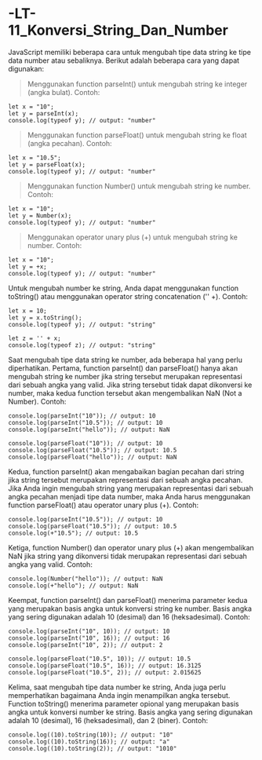 # -LT-11_Konversi_String_Dan_Number

JavaScript memiliki beberapa cara untuk mengubah tipe data string ke tipe data number atau sebaliknya. Berikut adalah beberapa cara yang dapat digunakan:

>  Menggunakan function parseInt() untuk mengubah string ke integer (angka bulat). Contoh:
 
 
    let x = "10";
    let y = parseInt(x);
    console.log(typeof y); // output: "number"


>  Menggunakan function parseFloat() untuk mengubah string ke float (angka pecahan). Contoh:


    let x = "10.5";
    let y = parseFloat(x);
    console.log(typeof y); // output: "number"


>  Menggunakan function Number() untuk mengubah string ke number. Contoh:


    let x = "10";
    let y = Number(x);
    console.log(typeof y); // output: "number"


>  Menggunakan operator unary plus (+) untuk mengubah string ke number. Contoh:


    let x = "10";
    let y = +x;
    console.log(typeof y); // output: "number"

Untuk mengubah number ke string, Anda dapat menggunakan function toString() atau menggunakan operator string concatenation ('' +). Contoh:

    let x = 10;
    let y = x.toString();
    console.log(typeof y); // output: "string"

    let z = '' + x;
    console.log(typeof z); // output: "string"


Saat mengubah tipe data string ke number, ada beberapa hal yang perlu diperhatikan. Pertama, function parseInt() dan parseFloat() hanya akan mengubah string ke number jika string tersebut merupakan representasi dari sebuah angka yang valid. Jika string tersebut tidak dapat dikonversi ke number, maka kedua function tersebut akan mengembalikan NaN (Not a Number). Contoh:

    console.log(parseInt("10")); // output: 10
    console.log(parseInt("10.5")); // output: 10
    console.log(parseInt("hello")); // output: NaN

    console.log(parseFloat("10")); // output: 10
    console.log(parseFloat("10.5")); // output: 10.5
    console.log(parseFloat("hello")); // output: NaN

Kedua, function parseInt() akan mengabaikan bagian pecahan dari string jika string tersebut merupakan representasi dari sebuah angka pecahan. Jika Anda ingin mengubah string yang merupakan representasi dari sebuah angka pecahan menjadi tipe data number, maka Anda harus menggunakan function parseFloat() atau operator unary plus (+). Contoh:

    console.log(parseInt("10.5")); // output: 10
    console.log(parseFloat("10.5")); // output: 10.5
    console.log(+"10.5"); // output: 10.5

Ketiga, function Number() dan operator unary plus (+) akan mengembalikan NaN jika string yang dikonversi tidak merupakan representasi dari sebuah angka yang valid. Contoh:

    console.log(Number("hello")); // output: NaN
    console.log(+"hello"); // output: NaN

Keempat, function parseInt() dan parseFloat() menerima parameter kedua yang merupakan basis angka untuk konversi string ke number. Basis angka yang sering digunakan adalah 10 (desimal) dan 16 (heksadesimal). Contoh:

    console.log(parseInt("10", 10)); // output: 10
    console.log(parseInt("10", 16)); // output: 16
    console.log(parseInt("10", 2)); // output: 2

    console.log(parseFloat("10.5", 10)); // output: 10.5
    console.log(parseFloat("10.5", 16)); // output: 16.3125
    console.log(parseFloat("10.5", 2)); // output: 2.015625

Kelima, saat mengubah tipe data number ke string, Anda juga perlu memperhatikan bagaimana Anda ingin menampilkan angka tersebut. Function toString() menerima parameter opional yang merupakan basis angka untuk konversi number ke string. Basis angka yang sering digunakan adalah 10 (desimal), 16 (heksadesimal), dan 2 (biner). Contoh:

    console.log((10).toString(10)); // output: "10"
    console.log((10).toString(16)); // output: "a"
    console.log((10).toString(2)); // output: "1010"



